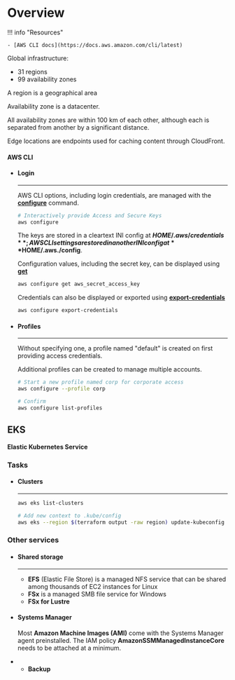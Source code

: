 # Overview

!!! info "Resources"

    - [AWS CLI docs](https://docs.aws.amazon.com/cli/latest)

Global infrastructure:

- 31 regions
- 99 availability zones

A region is a geographical area

Availability zone is a datacenter.

All availability zones are within 100 km of each other, although each is separated from another by a significant distance.

Edge locations are endpoints used for caching content through CloudFront.


#### AWS CLI


<div class="grid cards" markdown>

-   #### Login

    ---

    AWS CLI options, including login credentials, are managed with the [**configure**](https://docs.aws.amazon.com/cli/latest/reference/configure/) command.

    ```sh
    # Interactively provide Access and Secure Keys
    aws configure
    ```

    The keys are stored in a cleartext INI config at **$HOME/.aws/credentials**; AWS CLI settings are stored in another INI config at **$HOME/.aws./config**.

    Configuration values, including the secret key, can be displayed using [**get**](https://awscli.amazonaws.com/v2/documentation/api/latest/reference/configure/get.html)

    ```sh
    aws configure get aws_secret_access_key
    ```

    Credentials can also be displayed or exported using [**export-credentials**](https://awscli.amazonaws.com/v2/documentation/api/latest/reference/configure/export-credentials.html)

    ```sh
    aws configure export-credentials
    ```


-   #### Profiles

    ---

    Without specifying one, a profile named "default" is created on first providing access credentials.

    Additional profiles can be created to manage multiple accounts.

    ```sh title="Profiles"
    # Start a new profile named corp for corporate access
    aws configure --profile corp

    # Confirm
    aws configure list-profiles
    ```

</div>


## EKS

**Elastic Kubernetes Service** 

### Tasks

<div class="grid cards" markdown>

-   #### Clusters

    ---

    ```sh
    aws eks list-clusters

    # Add new context to .kube/config
    aws eks --region $(terraform output -raw region) update-kubeconfig --name $(terraform output -raw cluster_name)
    ```


</div>

### Other services

<div class="grid cards" markdown>


-   #### Shared storage

    ---

    - **EFS** (Elastic File Store) is a managed NFS service that can be shared among thousands of EC2 instances for Linux
    - **FSx** is a managed SMB file service for Windows
    - **FSx for Lustre** 

-   #### Systems Manager

    Most **Amazon Machine Images (AMI)** come with the Systems Manager agent preinstalled.
    The IAM policy **AmazonSSMManagedInstanceCore** needs to be attached at a minimum.

-   - **Backup**

    


</div>
